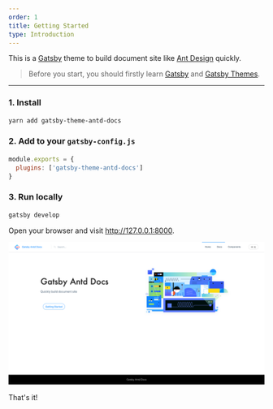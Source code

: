 ```yaml
---
order: 1
title: Getting Started
type: Introduction
---
```


This is a [Gatsby](https://www.gatsbyjs.org/) theme to build document site like [Ant Design](https://ant.design) quickly.

> Before you start, you should firstly learn [Gatsby](https://www.gatsbyjs.org/) and [Gatsby Themes](https://www.gatsbyjs.org/docs/themes/).

---

### 1. Install

```bash
yarn add gatsby-theme-antd-docs
```

### 2. Add to your `gatsby-config.js`

```js
module.exports = {
  plugins: ['gatsby-theme-antd-docs']
}
```

### 3. Run locally

```bash
gatsby develop
```

Open your browser and visit http://127.0.0.1:8000.

![home screenshot](./screenshots/home.png)

That's it!
